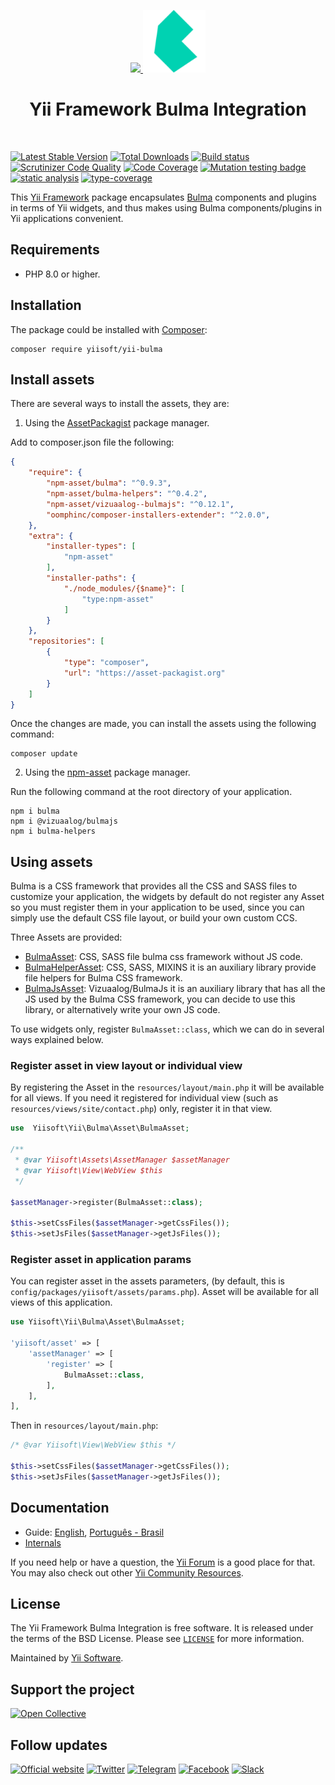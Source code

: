 <p align="center">
    <a href="https://github.com/yiisoft" target="_blank">
        <img src="https://yiisoft.github.io/docs/images/yii_logo.svg" height="100px">
    </a>
    <a href="https://bulma.io/" target="_blank" rel="external">
        <img src="docs/images/bulma-logo.png" height="100px">
    </a>
    <h1 align="center">Yii Framework Bulma Integration</h1>
    <br>
</p>

[![Latest Stable Version](https://poser.pugx.org/yiisoft/yii-bulma/v/stable.png)](https://packagist.org/packages/yiisoft/yii-bulma)
[![Total Downloads](https://poser.pugx.org/yiisoft/yii-bulma/downloads.png)](https://packagist.org/packages/yiisoft/yii-bulma)
[![Build status](https://github.com/yiisoft/yii-bulma/workflows/build/badge.svg)](https://github.com/yiisoft/yii-bulma/actions?query=workflow%3Abuild)
[![Scrutinizer Code Quality](https://scrutinizer-ci.com/g/yiisoft/yii-bulma/badges/quality-score.png?b=master)](https://scrutinizer-ci.com/g/yiisoft/yii-bulma/?branch=master)
[![Code Coverage](https://scrutinizer-ci.com/g/yiisoft/yii-bulma/badges/coverage.png?b=master)](https://scrutinizer-ci.com/g/yiisoft/yii-bulma/?branch=master)
[![Mutation testing badge](https://img.shields.io/endpoint?style=flat&url=https%3A%2F%2Fbadge-api.stryker-mutator.io%2Fgithub.com%2Fyiisoft%2Fyii-bulma%2Fmaster)](https://dashboard.stryker-mutator.io/reports/github.com/yiisoft/yii-bulma/master)
[![static analysis](https://github.com/yiisoft/yii-bulma/workflows/static%20analysis/badge.svg)](https://github.com/yiisoft/yii-bulma/actions?query=workflow%3A%22static+analysis%22)
[![type-coverage](https://shepherd.dev/github/yiisoft/yii-bulma/coverage.svg)](https://shepherd.dev/github/yiisoft/yii-bulma)

This [Yii Framework](https://www.yiiframework.com/) package encapsulates [Bulma](https://bulma.io) components
and plugins in terms of Yii widgets, and thus makes using Bulma components/plugins in Yii applications convenient.

## Requirements

- PHP 8.0 or higher.

## Installation

The package could be installed with [Composer](https://getcomposer.org):

```shell
composer require yiisoft/yii-bulma
```

## Install assets

There are several ways to install the assets, they are:

1. Using the [AssetPackagist](https://asset-packagist.org/) package manager.

Add to composer.json file the following:

```json
{
    "require": {
        "npm-asset/bulma": "^0.9.3",
        "npm-asset/bulma-helpers": "^0.4.2",
        "npm-asset/vizuaalog--bulmajs": "^0.12.1",
        "oomphinc/composer-installers-extender": "^2.0.0",
    },
    "extra": {
        "installer-types": [
            "npm-asset"
        ],
        "installer-paths": {
            "./node_modules/{$name}": [
                "type:npm-asset"
            ]
        }
    },
    "repositories": [
        {
            "type": "composer",
            "url": "https://asset-packagist.org"
        }
    ]
}
```

Once the changes are made, you can install the assets using the following command:

```shell
composer update
```

2. Using the [npm-asset](https://www.npmjs.com/) package manager.

Run the following command at the root directory of your application.

```shell
npm i bulma
npm i @vizuaalog/bulmajs
npm i bulma-helpers
```

## Using assets

Bulma is a CSS framework that provides all the CSS and SASS files to customize your application, the widgets by default
do not register any Asset so you must register them in your application to be used, since you can simply use the
default CSS file layout, or build your own custom CCS.

Three Assets are provided:

- [BulmaAsset](https://bulma.io/): CSS, SASS file bulma css framework without JS code.
- [BulmaHelperAsset](https://github.com/jmaczan/bulma-helpers): CSS, SASS, MIXINS it is an auxiliary library provide
  file helpers for Bulma CSS framework.
- [BulmaJsAsset](https://github.com/jgthms/bulma): Vizuaalog/BulmaJs it is an auxiliary library that has all the JS
  used by the Bulma CSS framework, you can decide to use this library, or alternatively write your own JS code.

To use widgets only, register `BulmaAsset::class`, which we can do in several ways explained below.

### Register asset in view layout or individual view

By registering the Asset in the `resources/layout/main.php` it will be available for all views.
If you need it registered for individual view (such as `resources/views/site/contact.php`) only,
register it in that view.

```php
use  Yiisoft\Yii\Bulma\Asset\BulmaAsset;

/**
 * @var Yiisoft\Assets\AssetManager $assetManager
 * @var Yiisoft\View\WebView $this
 */

$assetManager->register(BulmaAsset::class);

$this->setCssFiles($assetManager->getCssFiles());
$this->setJsFiles($assetManager->getJsFiles());
```

### Register asset in application params

You can register asset in the assets parameters, (by default, this is `config/packages/yiisoft/assets/params.php`).
Asset will be available for all views of this application.

```php
use Yiisoft\Yii\Bulma\Asset\BulmaAsset;

'yiisoft/asset' => [
    'assetManager' => [
        'register' => [
            BulmaAsset::class,
        ],
    ],
],
```

Then in `resources/layout/main.php`:

```php
/* @var Yiisoft\View\WebView $this */

$this->setCssFiles($assetManager->getCssFiles());
$this->setJsFiles($assetManager->getJsFiles());
```

## Documentation

- Guide: [English](docs/guide/en/README.md), [Português - Brasil](docs/guide/pt-BR/README.md)
- [Internals](docs/internals.md)

If you need help or have a question, the [Yii Forum](https://forum.yiiframework.com/c/yii-3-0/63) is a good place for that.
You may also check out other [Yii Community Resources](https://www.yiiframework.com/community).

## License

The Yii Framework Bulma Integration is free software. It is released under the terms of the BSD License.
Please see [`LICENSE`](./LICENSE.md) for more information.

Maintained by [Yii Software](https://www.yiiframework.com/).

## Support the project

[![Open Collective](https://img.shields.io/badge/Open%20Collective-sponsor-7eadf1?logo=open%20collective&logoColor=7eadf1&labelColor=555555)](https://opencollective.com/yiisoft)

## Follow updates

[![Official website](https://img.shields.io/badge/Powered_by-Yii_Framework-green.svg?style=flat)](https://www.yiiframework.com/)
[![Twitter](https://img.shields.io/badge/twitter-follow-1DA1F2?logo=twitter&logoColor=1DA1F2&labelColor=555555?style=flat)](https://twitter.com/yiiframework)
[![Telegram](https://img.shields.io/badge/telegram-join-1DA1F2?style=flat&logo=telegram)](https://t.me/yii3en)
[![Facebook](https://img.shields.io/badge/facebook-join-1DA1F2?style=flat&logo=facebook&logoColor=ffffff)](https://www.facebook.com/groups/yiitalk)
[![Slack](https://img.shields.io/badge/slack-join-1DA1F2?style=flat&logo=slack)](https://yiiframework.com/go/slack)

